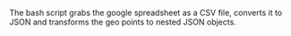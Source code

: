 The bash script grabs the google spreadsheet as a CSV file, converts it to JSON and transforms the geo points to nested JSON objects.
